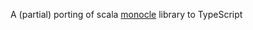 A (partial) porting of scala [monocle](https://github.com/julien-truffaut/Monocle) library to TypeScript
